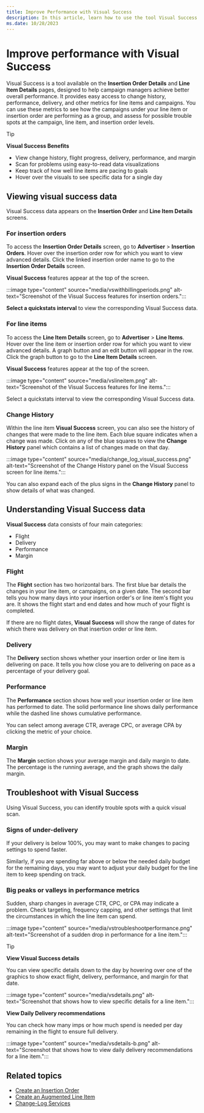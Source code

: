 ```yaml
---
title: Improve Performance with Visual Success
description: In this article, learn how to use the tool Visual Success to improve campaign performance.
ms.date: 10/28/2023
---
```


# Improve performance with Visual Success

Visual Success is a tool available on the **Insertion Order Details** and **Line Item Details** pages, designed to help campaign managers achieve better overall performance. It provides easy access to change history, performance, delivery, and other metrics for line items and campaigns. You can use these metrics to see how the campaigns under your line item or insertion order are performing as a group, and assess for possible trouble spots at the campaign, line item, and insertion order levels.

> [!TIP]
> **Visual Success Benefits**
>
> - View change history, flight progress, delivery, performance, and margin
> - Scan for problems using easy-to-read data visualizations
> - Keep track of how well line items are pacing to goals
> - Hover over the visuals to see specific data for a single day

## Viewing visual success data

Visual Success data appears on the **Insertion Order** and **Line Item Details** screens.

### For insertion orders

To access the **Insertion Order Details** screen, go to **Advertiser** > **Insertion Orders**. Hover over the insertion order row for which you want to view advanced details. Click the linked insertion order name to go to the **Insertion Order Details** screen.

**Visual Success** features appear at the top of the screen.

:::image type="content" source="media/vswithbillingperiods.png" alt-text="Screenshot of the Visual Success features for insertion orders.":::

**Select a quickstats interval** to view the corresponding Visual Success data.

### For line items

To access the **Line Item Details** screen, go to **Advertiser** > **Line Items**. Hover over the line item or insertion order row for which you want to view advanced details. A graph button and an edit button will appear in the row. Click the graph button to go to the **Line Item Details** screen.

**Visual Success** features appear at the top of the screen.

:::image type="content" source="media/vslineitem.png" alt-text="Screenshot of the Visual Success features for line items.":::

Select a quickstats interval to view the corresponding Visual Success data.

### Change History

Within the line item **Visual Success** screen, you can also see the history of changes that were made to the line item. Each blue square indicates when a change was made. Click on any of the blue squares to view the **Change History** panel which contains a list of changes made on that day.

:::image type="content" source="media/change_log_visual_success.png" alt-text="Screenshot of the Change History panel on the Visual Success screen for line items.":::

You can also expand each of the plus signs in the **Change History** panel to show details of what was changed.

## Understanding Visual Success data

**Visual Success** data consists of four main categories:

- Flight
- Delivery
- Performance
- Margin

### Flight

The **Flight** section has two horizontal bars. The first blue bar details the changes in your line item, or campaigns, on a given date. The second bar tells you how many days into your insertion order's or line item's flight you are. It shows the flight start and end dates and how much of your flight is completed.

If there are no flight dates, **Visual Success** will show the range of dates for which there was delivery on that insertion order or line item.

### Delivery

The **Delivery** section shows whether your insertion order or line item is delivering on pace. It tells you how close you are to delivering on pace as a percentage of your delivery goal.

### Performance

The **Performance** section shows how well your insertion order or line item has performed to date. The solid performance line shows daily performance while the dashed line shows cumulative performance.

You can select among average CTR, average CPC, or average CPA by clicking the metric of your choice.

### Margin

The **Margin** section shows your average margin and daily margin to date. The percentage is the running average, and the graph shows the daily margin.

## Troubleshoot with Visual Success

Using Visual Success, you can identify trouble spots with a quick visual scan.

### Signs of under-delivery

If your delivery is below 100%, you may want to make changes to pacing settings to spend faster.

Similarly, if you are spending far above or below the needed daily budget for the remaining days, you may want to adjust your daily budget for the line item to keep spending on track.

### Big peaks or valleys in performance metrics

Sudden, sharp changes in average CTR, CPC, or CPA may indicate a problem. Check targeting, frequency capping, and other settings that limit the circumstances in which the line item can spend.

:::image type="content" source="media/vstroubleshootperformance.png" alt-text="Screenshot of a sudden drop in performance for a line item.":::

> [!TIP]
> **View Visual Success details**
>
> You can view specific details down to the day by hovering over one of the graphics to show exact flight, delivery, performance, and margin for that date.
>
> :::image type="content" source="media/vsdetails.png" alt-text="Screenshot that shows how to view specific details for a line item.":::
>
> **View Daily Delivery recommendations**
>
> You can check how many imps or how much spend is needed per day remaining in the flight to ensure full delivery.
>
> :::image type="content" source="media/vsdetails-b.png" alt-text="Screenshot that shows how to view daily delivery recommendations for a line item.":::

## Related topics

- [Create an Insertion Order](create-an-insertion-order.md)
- [Create an Augmented Line Item](create-an-augmented-line-item-ali.md)
- [Change-Log Services](../digital-platform-api/change-log-services.md)
